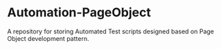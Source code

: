 # Automation-PageObject
A repository for storing Automated Test scripts designed based on Page Object development pattern.
